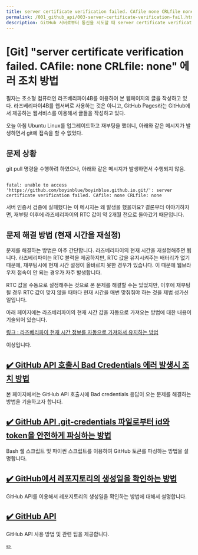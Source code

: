 ```yaml
---
title: server certificate verification failed. CAfile none CRLfile none 에러 조치 방법
permalink: /001_github_api/003-server-certificate-verification-fail.html
description: GitHub 서버로부터 통신을 시도할 때 server certificate verification failed. CAfile none CRLfile none 에러가 발생할 경우 조치하는 방법에 대해서 설명합니다.
---
```



[Git] "server certificate verification failed. CAfile: none CRLfile: none" 에러 조치 방법
===
   
필자는 초소형 컴퓨터인 라즈베리파이4B를 이용하여 본 웹페이지의 글을 작성하고 있다. 
라즈베리파이4B를 웹서버로 사용하는 것은 아니고, 
GitHub Pages라는 GitHub에서 제공하는 웹서비스를 이용해서 글들을 작성하고 있다.   
   
오늘 아침 Ubuntu Linux를 업그레이드하고 재부팅을 했더니, 
아래와 같은 메시지가 발생하면서 git에 접속을 할 수 없었다.   
   

문제 상황
---
   

git pull 명령을 수행하려 하였으나, 아래와 같은 메시지가 발생하면서 수행되지 않음.   
   

<pre><code>
fatal: unable to access 'https://github.com/boyinblue/boyinblue.github.io.git/': server certificate verification failed. CAfile: none CRLfile: none
</code></pre>
   

서버 인증서 검증에 실패했다는 이 메시지는 왜 발생을 했을까요? 
결론부터 이야기하자면, 재부팅 이후에 라즈베리파이의 RTC 값이 약 2개월 전으로 돌아갔기 때문입니다.   
   

문제 해결 방법 (현재 시간을 재설정)
---
   

문제를 해결하는 방법은 아주 간단합니다. 
라즈베리파이의 현재 시간을 재설정해주면 됩니다. 
라즈베리파이는 RTC 블럭을 제공하지만, RTC 값을 유지시켜주는 배터리가 없기 때문에, 
재부팅시에 현재 시간 설정이 올바르지 못한 경우가 있습니다. 
이 때문에 웹브라우저 접속이 안 되는 경우가 자주 발생합니다.   
   

RTC 값을 수동으로 설정해주는 것으로 본 문제를 해결할 수는 있었지만, 
이후에 재부팅될 경우 RTC 값이 맞지 않을 때마다 현재 시간을 매번 맞춰줘야 하는 것을 제법 성가신 일입니다.   
   

아래 페이지에는 라즈베리파이의 현재 시간 값을 자동으로 가져오는 방법에 대한 내용이 기술되어 있습니다.   


[링크 : 라즈베리파이 현재 시간 정보를 자동으로 가져와서 유지하는 방법](https://frankler.tistory.com/64)
   
   
이상입니다.   




[✔️  GitHub API 호출시 Bad Credentials 에러 발생시 조치 방법](001_bad_credential.html '본 페이지에서는 GitHub API 호출시에 Bad credentials 응답이 오는 문제를 해결하는 방법을 ')
---


본 페이지에서는 GitHub API 호출시에 Bad credentials 응답이 오는 문제를 해결하는 방법을 기술하고자 합니다.


[✔️  GitHub API .git-credentials 파일로부터 id와 token을 안전하게 파싱하는 방법](002_get_token_from_credential_file.html 'Bash 쉘 스크립트 및 파이썬 스크립트를 이용하여 GitHub 토큰를 파싱하는 ')
---


Bash 쉘 스크립트 및 파이썬 스크립트를 이용하여 GitHub 토큰를 파싱하는 방법을 설명합니다.


[✔️  GitHub에서 레포지토리의 생성일을 확인하는 방법](004-github-how-to-get-the-creation-date-of-repository.html 'GitHub API를 이용해서 레포지토리의 생성일을 확인하는 방법에 ')
---


GitHub API를 이용해서 레포지토리의 생성일을 확인하는 방법에 대해서 설명합니다.


[✔️  GitHub API](index.html 'GitHub API 사용 방법 및 관련')
---


GitHub API 사용 방법 및 관련 팁을 제공합니다.


[✏️ ](https://www.github.com/boyinblue/boyinblue.github.io/edit/main/001_github_api/003-server-certificate-verification-fail.md '수정하기')

